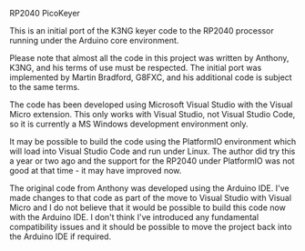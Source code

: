 RP2040 PicoKeyer

This is an initial port of the K3NG keyer code to the RP2040 processor running under the Arduino core environment.

Please note that almost all the code in this project was written by Anthony, K3NG, and his terms of use must be respected. The initial port was implemented by Martin Bradford, G8FXC, and his additional code is subject to the same terms.

The code has been developed using Microsoft Visual Studio with the Visual Micro extension. This only works with Visual Studio, not Visual Studio Code, so it is currently a MS Windows development environment only.

It may be possible to build the code using the PlatformIO environment which will load into Visual Studio Code and run under Linux. The author did try this a year or two ago and the support for the RP2040 under PlatformIO was not good at that time - it may have improved now.

The original code from Anthony was developed using the Arduino IDE. I've made changes to that code as part of the move to Visual Studio with Visual Micro and I do not believe that it would be possible to build this code now with the Arduino IDE. I don't think I've introduced any fundamental compatibility issues and it should be possible to move the project back into the Arduino IDE if required.

